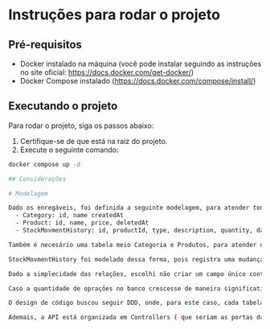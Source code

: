 # Instruções para rodar o projeto

## Pré-requisitos

- Docker instalado na máquina (você pode instalar seguindo as instruções no site oficial: https://docs.docker.com/get-docker/)
- Docker Compose instalado (https://docs.docker.com/compose/install/)

## Executando o projeto

Para rodar o projeto, siga os passos abaixo:

1. Certifique-se de que está na raiz do projeto.
2. Execute o seguinte comando:

```bash
docker compose up -d

## Considerações

# Modelagem

Dado os enregáveis, foi definida a seguinte modelagem, para atender todos os requisitos:
  - Category: id, name createdAt
  - Product: id, name, price, deletedAt
  - StockMovmentHistory: id, productId, type, description, quantity, date, createdAt

Também é necesário uma tabela meio Categoria e Produtos, para atender o fato de que um produto tem muitas categorias e uma categoria possui muitos produtos (ManyToMany).

StockMovmentHistory foi modelado dessa forma, pois registra uma mudança de estoque em um determinado produto e define também seu tipo ( se foi entrada ou saída de produto).

Dado a simplecidade das relações, escolhi não criar um campo único contendo o estoque do produto na tabela "Product" por questão de normalização. Quanto mais redundâncias eu tenho em um banco de dados mais chances eu tenho de provocar inconsistências ao longo do tempo.

Caso a quantidade de oprações no banco crescesse de maneira significativa, a normalização seria quebrada por questões de performance.

O design de código buscou seguir DDD, onde, para este caso, cada tabela teria o Módulo (ou domínio), mas dado que não existem regras de negócio além das relacionadas a entrada e saída de estoque, e validação de nomes, não é necesário criar uma camada de domínio para isolar apenas as regras de negócio.

Ademais, a API está organizada em Controllers ( que seriam as portas da aplicação ), Services, que usam os recursos de infraestrutura para executar as regras de negócio, e Infra, onde ficam isolados as implementações de bibliotecas, como a ORM e os arquivos de módulos do NestJS.